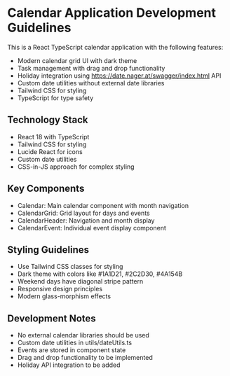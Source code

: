 <!-- Use this file to provide workspace-specific custom instructions to Copilot. For more details, visit https://code.visualstudio.com/docs/copilot/copilot-customization#_use-a-githubcopilotinstructionsmd-file -->

# Calendar Application Development Guidelines

This is a React TypeScript calendar application with the following features:
- Modern calendar grid UI with dark theme
- Task management with drag and drop functionality
- Holiday integration using https://date.nager.at/swagger/index.html API
- Custom date utilities without external date libraries
- Tailwind CSS for styling
- TypeScript for type safety

## Technology Stack
- React 18 with TypeScript
- Tailwind CSS for styling
- Lucide React for icons
- Custom date utilities
- CSS-in-JS approach for complex styling

## Key Components
- Calendar: Main calendar component with month navigation
- CalendarGrid: Grid layout for days and events
- CalendarHeader: Navigation and month display
- CalendarEvent: Individual event display component

## Styling Guidelines
- Use Tailwind CSS classes for styling
- Dark theme with colors like #1A1D21, #2C2D30, #4A154B
- Weekend days have diagonal stripe pattern
- Responsive design principles
- Modern glass-morphism effects

## Development Notes
- No external calendar libraries should be used
- Custom date utilities in utils/dateUtils.ts
- Events are stored in component state
- Drag and drop functionality to be implemented
- Holiday API integration to be added
